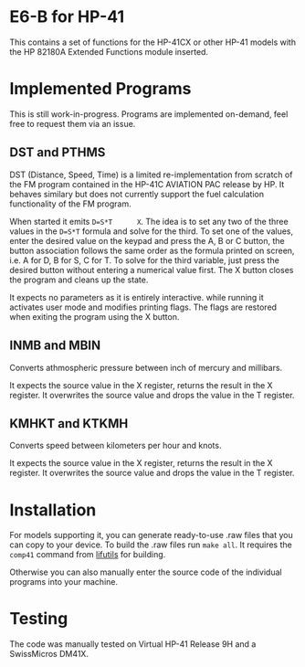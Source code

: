 # E6-B for HP-41

This contains a set of functions for the HP-41CX or other HP-41 models with the HP 82180A Extended Functions module inserted.

# Implemented Programs

This is still work-in-progress. Programs are implemented on-demand, feel free to request them via an issue.

## DST and PTHMS

DST (Distance, Speed, Time) is a limited re-implementation from scratch of the FM program contained in the HP-41C AVIATION PAC release by HP. It behaves similary but does not currently support the fuel calculation functionality of the FM program.

When started it emits `D=S*T      X`. The idea is to set any two of the three values in the `D=S*T` formula and solve for the third. To set one of the values, enter the desired value on the keypad and press the A, B or C button, the button association follows the same order as the formula printed on screen, i.e. A for D, B for S, C for T. To solve for the third variable, just press the desired button without entering a numerical value first. The X button closes the program and cleans up the state.

It expects no parameters as it is entirely interactive. while running it activates user mode and modifies printing flags. The flags are restored when exiting the program using the X button.

## INMB and MBIN

Converts athmospheric pressure between inch of mercury and millibars.

It expects the source value in the X register, returns the result in the X register. It overwrites the source value and drops the value in the T register.

## KMHKT and KTKMH

Converts speed between kilometers per hour and knots. 

It expects the source value in the X register, returns the result in the X register. It overwrites the source value and drops the value in the T register.

# Installation

For models supporting it, you can generate ready-to-use .raw files that you can copy to your device.
To build the .raw files run `make all`. It requires the `comp41` command from [lifutils](https://github.com/bug400/lifutils) for building. 

Otherwise you can also manually enter the source code of the individual programs into your machine.

# Testing

The code was manually tested on Virtual HP-41 Release 9H and a SwissMicros DM41X.
